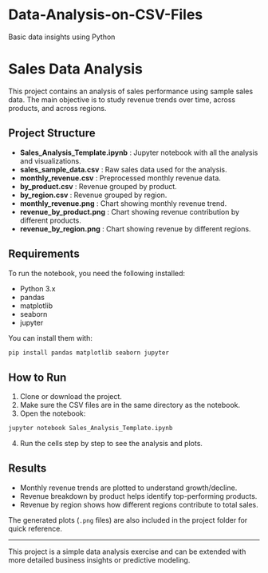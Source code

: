 # Data-Analysis-on-CSV-Files
Basic data insights using Python

# Sales Data Analysis

This project contains an analysis of sales performance using sample sales data. 
The main objective is to study revenue trends over time, across products, and across regions.

## Project Structure

- **Sales_Analysis_Template.ipynb** : Jupyter notebook with all the analysis and visualizations.
- **sales_sample_data.csv** : Raw sales data used for the analysis.
- **monthly_revenue.csv** : Preprocessed monthly revenue data.
- **by_product.csv** : Revenue grouped by product.
- **by_region.csv** : Revenue grouped by region.
- **monthly_revenue.png** : Chart showing monthly revenue trend.
- **revenue_by_product.png** : Chart showing revenue contribution by different products.
- **revenue_by_region.png** : Chart showing revenue by different regions.

## Requirements

To run the notebook, you need the following installed:

- Python 3.x
- pandas
- matplotlib
- seaborn
- jupyter

You can install them with:

```bash
pip install pandas matplotlib seaborn jupyter
```

## How to Run

1. Clone or download the project.
2. Make sure the CSV files are in the same directory as the notebook.
3. Open the notebook:

```bash
jupyter notebook Sales_Analysis_Template.ipynb
```

4. Run the cells step by step to see the analysis and plots.

## Results

- Monthly revenue trends are plotted to understand growth/decline.
- Revenue breakdown by product helps identify top-performing products.
- Revenue by region shows how different regions contribute to total sales.

The generated plots (`.png` files) are also included in the project folder for quick reference.

---

This project is a simple data analysis exercise and can be extended with more detailed business insights or predictive modeling.
